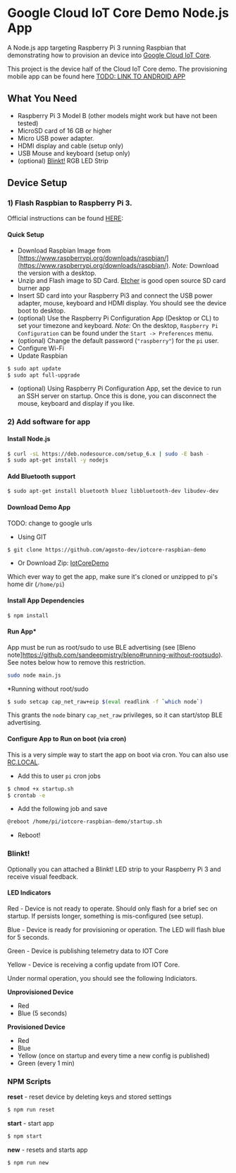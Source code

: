 # Google Cloud IoT Core Demo Node.js App
A Node.js app targeting Raspberry Pi 3 running Raspbian that demonstrating how to provision an device into [Google Cloud IoT Core](https://cloud.google.com/iot-core/).  

This project is the device half of the Cloud IoT Core demo. The provisioning mobile app can be found here [TODO: LINK TO ANDROID APP](TODO) 

## What You Need

- Raspberry Pi 3 Model B (other models might work but have not been tested)
- MicroSD card of 16 GB or higher
- Micro USB power adapter.
- HDMI display and cable (setup only)
- USB Mouse and keyboard (setup only)
- (optional) [Blinkt!](https://shop.pimoroni.com/products/blinkt) RGB LED Strip

## Device Setup

### 1) Flash Raspbian to Raspberry Pi 3.
Official instructions can be found [HERE](https://www.raspberrypi.org/documentation/installation/installing-images/README.md): 

#### Quick Setup
- Download Raspbian Image from [https://www.raspberrypi.org/downloads/raspbian/](https://www.raspberrypi.org/downloads/raspbian/). _Note:_ Download the version with a desktop. 
- Unzip and Flash image to SD Card. [Etcher](https://etcher.io/) is good open source SD card burner app
- Insert SD card into your Raspberry Pi3 and connect the USB power adapter, mouse, keyboard and  HDMI display.  You should see the device boot to desktop.
- (optional) Use the Raspberry Pi Configuration App (Desktop or CL) to set your timezone and keyboard.  _Note:_ On the desktop, `Raspberry Pi Configuration` can be found under the `Start -> Preferences` menu.
- (optional) Change the default password (`"raspberry"`) for the `pi` user.
- Configure Wi-Fi 
- Update Raspbian
```bash
$ sudo apt update
$ sudo apt full-upgrade
```
- (optional) Using Raspberry Pi Configuration App, set the device to run an SSH server on startup. Once this is done, you can disconnect the mouse, keyboard and display if you like.  

### 2) Add software for app

#### Install Node.js
```bash
$ curl -sL https://deb.nodesource.com/setup_6.x | sudo -E bash -
$ sudo apt-get install -y nodejs
````
#### Add Bluetooth support 

```bash
$ sudo apt-get install bluetooth bluez libbluetooth-dev libudev-dev
```

#### Download Demo App

TODO: change to google urls

- Using GIT 
```bash
$ git clone https://github.com/agosto-dev/iotcore-raspbian-demo
```

- Or Download Zip: [IotCoreDemo](https://github.com/agosto-dev/iotcore-raspbian-demo/releases)
 
Which ever way to get the app, make sure it's cloned or unzipped to pi's home dir (`/home/pi`) 

 
#### Install App Dependencies

```bash
$ npm install
```

#### Run App*

App must be run as root/sudo to use BLE advertising (see [Bleno note]https://github.com/sandeepmistry/bleno#running-without-rootsudo).  See notes below how to remove this restriction.

```bash
sudo node main.js
```

*Running without root/sudo

```bash
$ sudo setcap cap_net_raw+eip $(eval readlink -f `which node`)
```

This grants the `node` binary `cap_net_raw` privileges, so it can start/stop BLE advertising.

#### Configure App to Run on boot (via cron)

This is a very simple way to start the app on boot via cron.  You can also use [RC.LOCAL](https://www.raspberrypi.org/documentation/linux/usage/rc-local.md).  

- Add this to user `pi` cron jobs
```bash
$ chmod +x startup.sh
$ crontab -e
```
- Add the following job and save
```bash
@reboot /home/pi/iotcore-raspbian-demo/startup.sh
```
- Reboot!

### Blinkt!
Optionally you can attached a Blinkt! LED strip to your Raspberry Pi 3 and receive visual feedback.

#### LED Indicators

Red - Device is not ready to operate.  Should only flash for a brief sec on startup.  If persists longer, something is mis-configured (see setup).

Blue - Device is ready for provisioning or operation. The LED will flash blue for 5 seconds.

Green - Device is publishing telemetry data to IOT Core   

Yellow - Device is receiving a config update from IOT Core.

Under normal operation, you should see the following Indiciators.

**Unprovisioned Device**
- Red 
- Blue (5 seconds)

**Provisioned Device**
- Red
- Blue
- Yellow (once on startup and every time a new config is published)
- Green (every 1 min)

### NPM Scripts

**reset** - reset device by deleting keys and stored settings  
```bash
$ npm run reset
```

**start** - start app  
```bash
$ npm start
```

**new** - resets and starts app  
```bash
$ npm run new
```
